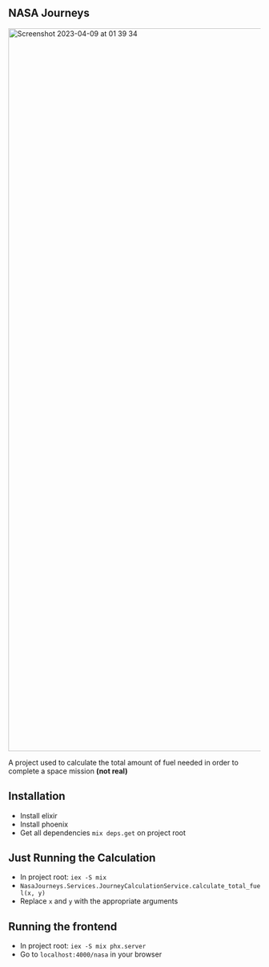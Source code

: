 ## NASA Journeys
<img width="1440" alt="Screenshot 2023-04-09 at 01 39 34" src="https://user-images.githubusercontent.com/19771211/230735918-ca877236-cdd8-40f3-9dfc-78f1b22aab8d.png">

A project used to calculate the total amount of fuel needed in order to complete a space mission **(not real)**

## Installation

- Install elixir
- Install phoenix
- Get all dependencies `mix deps.get` on project root

## Just Running the Calculation

- In project root: `iex -S mix`
- `NasaJourneys.Services.JourneyCalculationService.calculate_total_fuel(x, y)`
- Replace `x` and `y` with the appropriate arguments

## Running the frontend

- In project root: `iex -S mix phx.server`
- Go to `localhost:4000/nasa` in your browser
